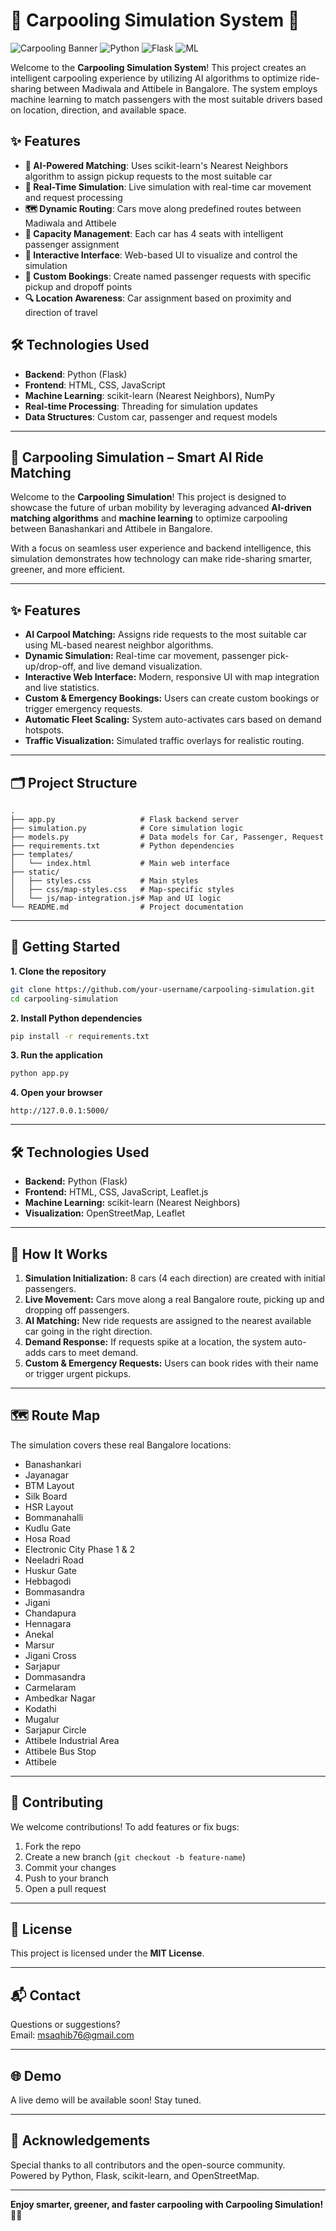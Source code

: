 # 🚗 Carpooling Simulation System 🚗

![Carpooling Banner](https://img.shields.io/badge/Carpooling-Simulation-brightgreen)
![Python](https://img.shields.io/badge/Python-3.8+-blue)
![Flask](https://img.shields.io/badge/Flask-2.0.1-lightblue)
![ML](https://img.shields.io/badge/ML-Scikit--learn-orange)

Welcome to the **Carpooling Simulation System**! This project creates an intelligent carpooling experience by utilizing AI algorithms to optimize ride-sharing between Madiwala and Attibele in Bangalore. The system employs machine learning to match passengers with the most suitable drivers based on location, direction, and available space.

## ✨ Features

- **🤖 AI-Powered Matching**: Uses scikit-learn's Nearest Neighbors algorithm to assign pickup requests to the most suitable car
- **🚌 Real-Time Simulation**: Live simulation with real-time car movement and request processing
- **🗺️ Dynamic Routing**: Cars move along predefined routes between Madiwala and Attibele
- **👥 Capacity Management**: Each car has 4 seats with intelligent passenger assignment
- **🔄 Interactive Interface**: Web-based UI to visualize and control the simulation
- **📱 Custom Bookings**: Create named passenger requests with specific pickup and dropoff points
- **🔍 Location Awareness**: Car assignment based on proximity and direction of travel

## 🛠️ Technologies Used

- **Backend**: Python (Flask)
- **Frontend**: HTML, CSS, JavaScript
- **Machine Learning**: scikit-learn (Nearest Neighbors), NumPy
- **Real-time Processing**: Threading for simulation updates
- **Data Structures**: Custom car, passenger and request models

---

## 🚗 Carpooling Simulation – Smart AI Ride Matching

Welcome to the **Carpooling Simulation**! This project is designed to showcase the future of urban mobility by leveraging advanced **AI-driven matching algorithms** and **machine learning** to optimize carpooling between Banashankari and Attibele in Bangalore.

With a focus on seamless user experience and backend intelligence, this simulation demonstrates how technology can make ride-sharing smarter, greener, and more efficient.

---

## ✨ Features

- **AI Carpool Matching:** Assigns ride requests to the most suitable car using ML-based nearest neighbor algorithms.
- **Dynamic Simulation:** Real-time car movement, passenger pick-up/drop-off, and live demand visualization.
- **Interactive Web Interface:** Modern, responsive UI with map integration and live statistics.
- **Custom & Emergency Bookings:** Users can create custom bookings or trigger emergency requests.
- **Automatic Fleet Scaling:** System auto-activates cars based on demand hotspots.
- **Traffic Visualization:** Simulated traffic overlays for realistic routing.

---

## 🗂️ Project Structure

```
.
├── app.py                   # Flask backend server
├── simulation.py            # Core simulation logic
├── models.py                # Data models for Car, Passenger, Request
├── requirements.txt         # Python dependencies
├── templates/
│   └── index.html           # Main web interface
├── static/
│   ├── styles.css           # Main styles
│   ├── css/map-styles.css   # Map-specific styles
│   └── js/map-integration.js# Map and UI logic
└── README.md                # Project documentation
```

---

## 🚀 Getting Started

**1. Clone the repository**
```bash
git clone https://github.com/your-username/carpooling-simulation.git
cd carpooling-simulation
```

**2. Install Python dependencies**
```bash
pip install -r requirements.txt
```

**3. Run the application**
```bash
python app.py
```

**4. Open your browser**
```
http://127.0.0.1:5000/
```

---

## 🛠️ Technologies Used

- **Backend:** Python (Flask)
- **Frontend:** HTML, CSS, JavaScript, Leaflet.js
- **Machine Learning:** scikit-learn (Nearest Neighbors)
- **Visualization:** OpenStreetMap, Leaflet

---

## 🧠 How It Works

1. **Simulation Initialization:** 8 cars (4 each direction) are created with initial passengers.
2. **Live Movement:** Cars move along a real Bangalore route, picking up and dropping off passengers.
3. **AI Matching:** New ride requests are assigned to the nearest available car going in the right direction.
4. **Demand Response:** If requests spike at a location, the system auto-adds cars to meet demand.
5. **Custom & Emergency Requests:** Users can book rides with their name or trigger urgent pickups.

---

## 🗺️ Route Map

The simulation covers these real Bangalore locations:

- Banashankari
- Jayanagar
- BTM Layout
- Silk Board
- HSR Layout
- Bommanahalli
- Kudlu Gate
- Hosa Road
- Electronic City Phase 1 & 2
- Neeladri Road
- Huskur Gate
- Hebbagodi
- Bommasandra
- Jigani
- Chandapura
- Hennagara
- Anekal
- Marsur
- Jigani Cross
- Sarjapur
- Dommasandra
- Carmelaram
- Ambedkar Nagar
- Kodathi
- Mugalur
- Sarjapur Circle
- Attibele Industrial Area
- Attibele Bus Stop
- Attibele

---

## 🤝 Contributing

We welcome contributions! To add features or fix bugs:

1. Fork the repo
2. Create a new branch (`git checkout -b feature-name`)
3. Commit your changes
4. Push to your branch
5. Open a pull request

---

## 📄 License

This project is licensed under the **MIT License**.

---

## 📬 Contact

Questions or suggestions?  
Email: msaqhib76@gmail.com

---

## 🌐 Demo

A live demo will be available soon! Stay tuned.

---

## 🙏 Acknowledgements

Special thanks to all contributors and the open-source community.  
Powered by Python, Flask, scikit-learn, and OpenStreetMap.

---

**Enjoy smarter, greener, and faster carpooling with Carpooling Simulation! 🚗💚**

